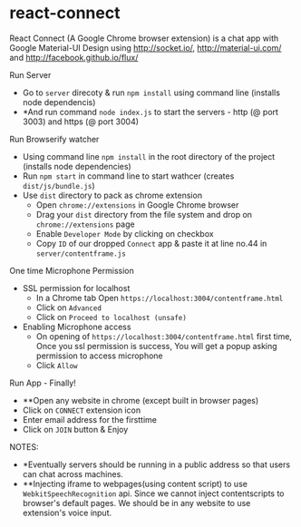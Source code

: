 react-connect
=============

React Connect (A Google Chrome browser extension) is a chat app with Google Material-UI Design using http://socket.io/, http://material-ui.com/ and http://facebook.github.io/flux/


Run Server
- Go to ``server`` direcoty & run ``npm install`` using command line (installs node dependencis)
- *And run command ``node index.js`` to start the servers  - http (@ port 3003) and https (@ port 3004)

Run Browserify watcher
- Using command line ``npm install`` in the root directory of the project (installs node dependencies)
- Run ``npm start`` in command line to start wathcer (creates ``dist/js/bundle.js``)
- Use ``dist`` directory to pack as chrome extension
	- Open ``chrome://extensions`` in Google Chrome browser
	- Drag your ``dist`` directory from the file system and drop on ``chrome://extensions`` page
	- Enable ``Developer Mode`` by clicking on checkbox
	- Copy ``ID`` of our dropped ``Connect`` app & paste it at line no.44 in ``server/contentframe.js``

One time Microphone Permission
- SSL permission for localhost
	- In a Chrome tab Open ``https://localhost:3004/contentframe.html``
	- Click on ``Advanced``
	- Click on ``Proceed to localhost (unsafe)``
- Enabling Microphone access
	- On opening of ``https://localhost:3004/contentframe.html`` first time, Once you ssl permission is success, You will get a popup asking permission to access microphone
	- Click ``Allow``

Run App - Finally!
- **Open any website in chrome (except built in browser pages) 
- Click on ``CONNECT`` extension icon
- Enter email address for the firsttime
- Click on ``JOIN`` button & Enjoy


NOTES:
- *Eventually servers should be running in a public address so that users can chat across machines.
- **Injecting iframe to webpages(using content script) to use ``WebkitSpeechRecognition`` api. Since we cannot inject contentscripts to browser's default pages. We should be in any website to use extension's voice input.
